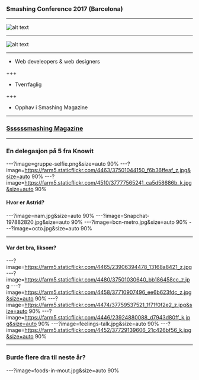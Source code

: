 ### Smashing Conference 2017 (Barcelona)

---

![alt text](../master/cat.png)

---

![alt text](../master/smashing-CAT.png)

---

* Web develeopers & web designers

+++
* Tverrfaglig

+++
* Opphav i Smashing Magazine


---

### [Ssssssmashing Magazine](https://www.smashingmagazine.com/)

---

### En delegasjon på 5 fra Knowit

---?image=gruppe-selfie.png&size=auto 90%
---?image=https://farm5.staticflickr.com/4463/37501044150_f6b36ffeaf_z.jpg&size=auto 90%
---?image=https://farm5.staticflickr.com/4510/37777565241_ca5d58686b_k.jpg&size=auto 90%

#### Hvor er Astrid?

---?image=nam.jpg&size=auto 90%
---?image=Snapchat-197882820.jpg&size=auto 90%
---?image=bcn-metro.jpg&size=auto 90%
---?image=octo.jpg&size=auto 90%

---
#### Var det bra, liksom?

---?image=https://farm5.staticflickr.com/4465/23906394478_13168a8421_z.jpg
---?image=https://farm5.staticflickr.com/4480/37501030640_bb186458cc_z.jpg
---?image=https://farm5.staticflickr.com/4458/37710907496_ee6b623fdc_z.jpg&size=auto 90%
---?image=https://farm5.staticflickr.com/4474/37759537521_1f71f0f2e2_z.jpg&size=auto 90%
---?image=https://farm5.staticflickr.com/4446/23924880088_d7943d80ff_k.jpg&size=auto 90%
---?image=feelings-talk.jpg&size=auto 90%
---?image=https://farm5.staticflickr.com/4452/37729139606_21c426bf56_k.jpg&size=auto 90%



---
### Burde flere dra til neste år?
 
---?image=foods-in-mout.jpg&size=auto 90%
